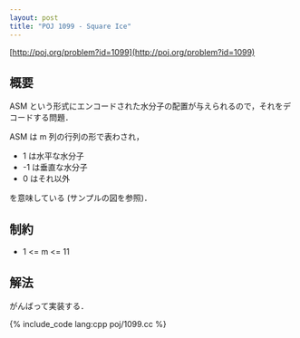 ```yaml
---
layout: post
title: "POJ 1099 - Square Ice"
---
```

[http://poj.org/problem?id=1099](http://poj.org/problem?id=1099)

## 概要
ASM という形式にエンコードされた水分子の配置が与えられるので，それをデコードする問題．

ASM は m 列の行列の形で表わされ，

- 1 は水平な水分子
- -1 は垂直な水分子
- 0 はそれ以外

を意味している (サンプルの図を参照)．

## 制約
- 1 <= m <= 11

## 解法
がんばって実装する．

{% include_code lang:cpp poj/1099.cc %}
